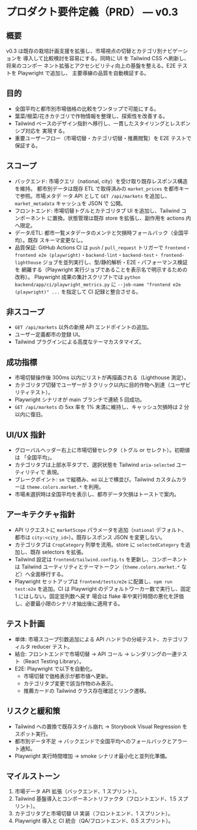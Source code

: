 <!-- markdownlint-configure-file { "MD013": false } -->

# プロダクト要件定義（PRD） — v0.3

## 概要

v0.3 は既存の栽培計画支援を拡張し、市場視点の切替とカテゴリ別ナビゲーションを
導入して比較検討を容易にする。同時に UI を Tailwind CSS へ刷新し、将来のコンポー
ネント拡張とアクセシビリティ向上の基盤を整える。E2E テストを Playwright で追加し、
主要導線の品質を自動検証する。

## 目的

- 全国平均と都市別市場価格の比較をワンタップで可能にする。
- 葉菜/根菜/花きカテゴリで作物情報を整理し、探索性を改善する。
- Tailwind ベースのデザイン指針へ移行し、一貫したスタイリングとレスポンシブ対応を
  実現する。
- 重要ユーザーフロー（市場切替・カテゴリ切替・推薦閲覧）を E2E テストで保証する。

## スコープ

- バックエンド: 市場クエリ（national, city）を受け取り既存レスポンス構造を維持。
  都市別データは既存 ETL で取得済みの `market_prices` を都市キーで参照。市場メタデ
  ータ API として `GET /api/markets` を追加し、`market_metadata` キャッシュを JSON で
  公開。
- フロントエンド: 市場切替トグルとカテゴリタブ UI を追加し、Tailwind コンポーネント
  に置換。状態管理は既存 store を拡張し、副作用を actions 内へ限定。
- データ/ETL: 都市一覧メタデータのメンテと欠損時フォールバック（全国平均）。既存
  スキーマ変更なし。
- 品質保証: GitHub Actions CI は `push` / `pull_request` トリガーで `frontend`・
  `frontend e2e (playwright)`・`backend-lint`・`backend-test`・
  `frontend-lighthouse` ジョブを並列実行し、型/静的解析・E2E・パフォーマンス検証を
  網羅する（Playwright 実行ジョブであることを表示名で明示するための改称）。
  Playwright 成果の集計スクリプトでは
  `python backend/app/ci/playwright_metrics.py` に
  `--job-name "frontend e2e (playwright)" ...` を指定して CI 記録と整合させる。

## 非スコープ

- `GET /api/markets` 以外の新規 API エンドポイントの追加。
- ユーザー定義都市の登録 UI。
- Tailwind プラグインによる高度なテーマカスタマイズ。

## 成功指標

- 市場切替操作後 300ms 以内にリストが再描画される（Lighthouse 測定）。
- カテゴリタブ切替でユーザーが 3 クリック以内に目的作物へ到達（ユーザビリティテスト）。
- Playwright シナリオが main ブランチで連続 5 回成功。
- `GET /api/markets` の 5xx 率を 1% 未満に維持し、キャッシュ欠損時は 2 分以内に復旧。

## UI/UX 指針

- グローバルヘッダー右上に市場切替セレクタ（トグル or セレクト）。初期値は
  「全国平均」。
- カテゴリタブは上部水平タブで、選択状態を Tailwind `aria-selected` ユーティリティで
  表現。
- ブレークポイント: `sm` で縦積み、`md` 以上で横並び。Tailwind カスタムカラーは
  `theme.colors.market.*` を利用。
- 市場未選択時は全国平均を表示し、都市データ欠損はトーストで案内。

## アーキテクチャ指針

- API リクエストに `marketScope` パラメータを追加（`national` デフォルト、都市は
  `city:<city_id>`）。既存レスポンス JSON を変更しない。
- カテゴリタブは `CropCategory` 列挙を流用。store に `selectedCategory` を追加し、既存
  selectors を拡張。
- Tailwind 設定は `frontend/tailwind.config.ts` を更新し、コンポーネントは Tailwind
  ユーティリティとテーマトークン（`theme.colors.market.*` など）へ全面移行する。
- Playwright セットアップは `frontend/tests/e2e` に配置し、`npm run test:e2e` を追加。CI
  は Playwright のデフォルトワーカー数で実行し、固定 1 にはしない。固定並列数へ戻す
  場合は flake 率や実行時間の悪化を評価し、必要最小限のシナリオ抽出後に適用する。

## テスト計画

- 単体: 市場スコープ引数追加による API ハンドラの分岐テスト、カテゴリフィルタ reducer
  テスト。
- 結合: フロントエンドで市場切替 → API コール → レンダリングの一連テスト（React
  Testing Library）。
- E2E: Playwright で以下を自動化。
  - 市場切替で価格表示が都市値へ更新。
  - カテゴリタブ変更で該当作物のみ表示。
  - 推薦カードの Tailwind クラス存在確認とリンク遷移。

## リスクと緩和策

- Tailwind への置換で既存スタイル崩れ → Storybook Visual Regression をスポット実行。
- 都市別データ不足 → バックエンドで全国平均へのフォールバックとアラート通知。
- Playwright 実行時間増加 → smoke シナリオ最小化と並列化準備。

## マイルストーン

1. 市場データ API 拡張（バックエンド、1 スプリント）。
2. Tailwind 基盤導入とコンポーネントリファクタ（フロントエンド、1.5 スプリント）。
3. カテゴリタブと市場切替 UI 実装（フロントエンド、1 スプリント）。
4. Playwright 導入と CI 統合（QA/フロントエンド、0.5 スプリント）。
